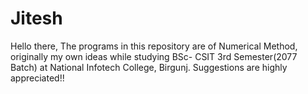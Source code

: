 # Jitesh
Hello there, The programs in this repository are of Numerical Method,  originally my own ideas while studying BSc- CSIT 3rd Semester(2077 Batch)
at National Infotech College, Birgunj. Suggestions are highly appreciated!!
